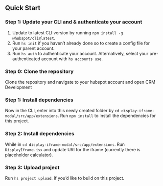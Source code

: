 ## Quick Start

### Step 1: Update your CLI and & authenticate your account

1. Update to latest CLI version by running `npm install -g @hubspot/cli@latest`.
1. Run `hs init` if you haven’t already done so to create a config file for your parent account.
1. Run `hs auth` to authenticate your account. Alternatively, select your pre-authenticated account with `hs accounts use`.

### Step 0: Clone the repository

Clone the repository and navigate to your hubspot account and open CRM Development

### Step 1: Install dependencies

Now in the CLI, enter into this newly created folder by `cd display-iframe-modal/src/app/extensions`. Run `npm install` to install the dependencies for this project.

### Step 2: Install dependencies

While in `cd display-iframe-modal/src/app/extensions`. Run `DisplayIframe.jsx` and update URI for the iframe (currently there is placeholder calculator).

### Step 3: Upload project

Run `hs project upload`. If you’d like to build on this project.